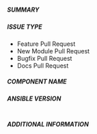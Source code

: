 ##### SUMMARY
<!--- Describe the change, including rationale and design decisions -->

<!--- If you are fixing an existing issue, please include "Fixes #nnn" in your
commit message and your description; but you should still explain what
the change does.-->

##### ISSUE TYPE
<!--- Pick one below and delete the rest: -->
 - Feature Pull Request
 - New Module Pull Request
 - Bugfix Pull Request
 - Docs Pull Request

##### COMPONENT NAME
<!--- Name of the module, plugin, task or feature -->

##### ANSIBLE VERSION
<!--- Paste verbatim output from "ansible --version" between quotes below -->
```

```


##### ADDITIONAL INFORMATION
<!--- Include additional information to help people understand the change here.
For bugs that don't have a linked bug report, a step-by-step reproduction
of the problem is helpful. -->

<!--- Paste verbatim command output below, e.g. before and after your change -->
```

```
